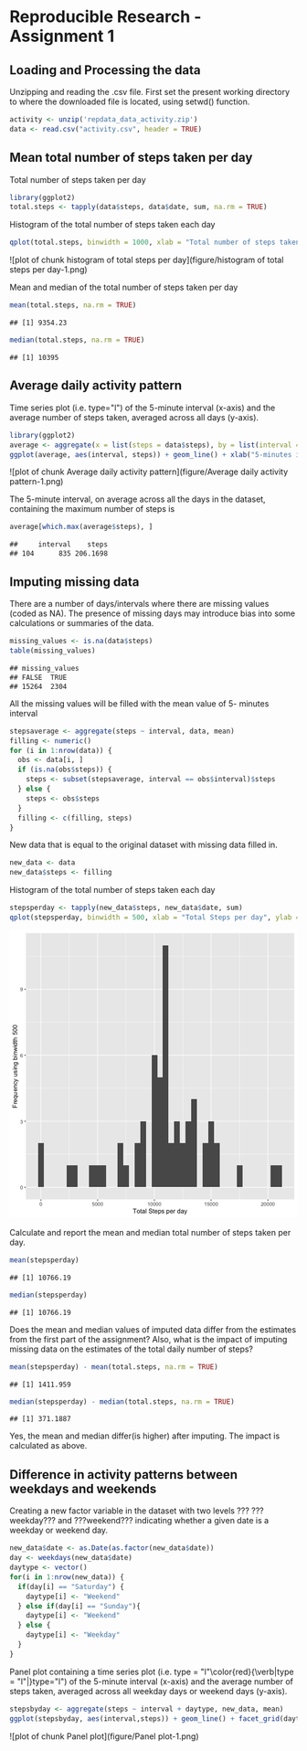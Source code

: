 Reproducible Research - Assignment 1
====================================

## Loading and Processing the data

Unzipping and reading the .csv file. First set the present working directory to where the downloaded file is located, using setwd() function.


```r
activity <- unzip('repdata_data_activity.zip')
data <- read.csv("activity.csv", header = TRUE)
```

## Mean total number of steps taken per day

Total number of steps taken per day


```r
library(ggplot2)
total.steps <- tapply(data$steps, data$date, sum, na.rm = TRUE)
```

Histogram of the total number of steps taken each day


```r
qplot(total.steps, binwidth = 1000, xlab = "Total number of steps taken each day", ylab = "Count")
```

![plot of chunk histogram of total steps per day](figure/histogram of total steps per day-1.png)

Mean and median of the total number of steps taken per day


```r
mean(total.steps, na.rm = TRUE)
```

```
## [1] 9354.23
```

```r
median(total.steps, na.rm = TRUE)
```

```
## [1] 10395
```

## Average daily activity pattern

Time series plot (i.e. type="l") of the 5-minute interval (x-axis) and the average number of steps taken, averaged across all days (y-axis).


```r
library(ggplot2)
average <- aggregate(x = list(steps = data$steps), by = list(interval = data$interval), mean, na.rm = TRUE)
ggplot(average, aes(interval, steps)) + geom_line() + xlab("5-minutes interval") + ylab("average number of steps taken")
```

![plot of chunk Average daily activity pattern](figure/Average daily activity pattern-1.png)

The 5-minute interval, on average across all the days in the dataset, containing the maximum number of steps is


```r
average[which.max(average$steps), ]
```

```
##     interval    steps
## 104      835 206.1698
```

## Imputing missing data

There are a number of days/intervals where there are missing values (coded as NA). The presence of missing days may introduce bias into some calculations or summaries of the data.


```r
missing_values <- is.na(data$steps)
table(missing_values)
```

```
## missing_values
## FALSE  TRUE 
## 15264  2304
```

All the missing values will be filled with the mean value of 5- minutes interval


```r
stepsaverage <- aggregate(steps ~ interval, data, mean)
filling <- numeric()
for (i in 1:nrow(data)) {
  obs <- data[i, ]
  if (is.na(obs$steps)) {
    steps <- subset(stepsaverage, interval == obs$interval)$steps
  } else {
    steps <- obs$steps
  }
  filling <- c(filling, steps)
}
```

New data that is equal to the original dataset with missing data filled in.


```r
new_data <- data
new_data$steps <- filling
```

Histogram of the total number of steps taken each day


```r
stepsperday <- tapply(new_data$steps, new_data$date, sum)
qplot(stepsperday, binwidth = 500, xlab = "Total Steps per day", ylab = "Frequency using binwidth 500")
```

![plot of chunk histogram](figure/histogram-1.png)

Calculate and report the mean and median total number of steps taken per day.


```r
mean(stepsperday)
```

```
## [1] 10766.19
```

```r
median(stepsperday)
```

```
## [1] 10766.19
```

Does the mean and median values of imputed data differ from the estimates from the first part of the assignment? Also, what is the impact of imputing missing data on the estimates of the total daily number of steps?


```r
mean(stepsperday) - mean(total.steps, na.rm = TRUE)
```

```
## [1] 1411.959
```

```r
median(stepsperday) - median(total.steps, na.rm = TRUE)
```

```
## [1] 371.1887
```

Yes, the mean and median differ(is higher) after imputing. The impact is calculated as above. 

## Difference in activity patterns between weekdays and weekends

Creating a new factor variable in the dataset with two levels ??? ???weekday??? and ???weekend??? indicating whether a given date is a weekday or weekend day.


```r
new_data$date <- as.Date(as.factor(new_data$date))
day <- weekdays(new_data$date)
daytype <- vector()
for(i in 1:nrow(new_data)) {
  if(day[i] == "Saturday") {
    daytype[i] <- "Weekend"
  } else if(day[i] == "Sunday"){
    daytype[i] <- "Weekend"
  } else {
    daytype[i] <- "Weekday"
  }
}
```

Panel plot containing a time series plot (i.e. type = "l"\color{red}{\verb|type = "l"|}type="l") of the 5-minute interval (x-axis) and the average number of steps taken, averaged across all weekday days or weekend days (y-axis).


```r
stepsbyday <- aggregate(steps ~ interval + daytype, new_data, mean)
ggplot(stepsbyday, aes(interval,steps)) + geom_line() + facet_grid(daytype ~ .) + xlab("5-minute interval") + ylab("Number of Steps")
```

![plot of chunk Panel plot](figure/Panel plot-1.png)
